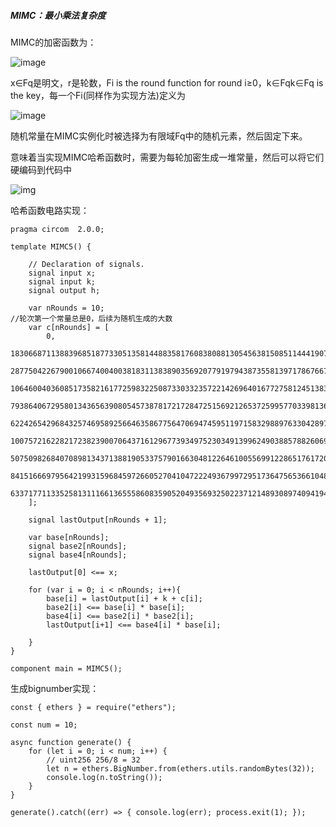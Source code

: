 ##### MIMC：最小乘法复杂度

MIMC的加密函数为：

![image](https://github.com/user-attachments/assets/c81abb2c-daca-4778-903f-958c702c1235)

x∈Fq是明文，r是轮数，Fi is the round function for round i≥0，k∈Fqk∈Fq is the key，每一个Fi(同样作为实现方法)定义为


![image](https://github.com/user-attachments/assets/daad9eff-c63a-4593-8ad4-167c8fb3b43b)


随机常量在MIMC实例化时被选择为有限域Fq中的随机元素，然后固定下来。

意味着当实现MIMC哈希函数时，需要为每轮加密生成一堆常量，然后可以将它们硬编码到代码中

![img](https://byt3bit.github.io/primesym/mimc/mimc.png)

哈希函数电路实现：

```
pragma circom  2.0.0;

template MIMC5() {

    // Declaration of signals.
    signal input x; 
    signal input k;
    signal output h;

    var nRounds = 10;
//轮次第一个常量总是0，后续为随机生成的大数
    var c[nRounds] = [
        0,
        18306687113883968518773305135814488358176083808813054563815085114441907421609,
        28775042267900106674004003818311383890356920779197943873558139717867667301403,
        10646004036085173582161772598322508733033235722142696401677275812451383218426,
        79386406729580134365639080545738781721728472515692126537259957703398136088192,
        62242654296843257469589256646358677564706947459511971583298897633042897307430,
        100757216228217238239007064371612967739349752303491399624903885788260695209128,
        507509826840708981343713881905337579016630481226461005569912286517617204348,
        84151666979564219931596845972660527041047222493679972951736475653661048649949,
        63371771133525813111661365558608359052049356932502237121489308974094194458244 
    ];

    signal lastOutput[nRounds + 1];

    var base[nRounds];
    signal base2[nRounds];
    signal base4[nRounds];

    lastOutput[0] <== x;

    for (var i = 0; i < nRounds; i++){
        base[i] = lastOutput[i] + k + c[i];
        base2[i] <== base[i] * base[i];
        base4[i] <== base2[i] * base2[i];
        lastOutput[i+1] <== base4[i] * base[i]; 
    
    }
}

component main = MIMC5();
```

生成bignumber实现：

```
const { ethers } = require("ethers");

const num = 10;

async function generate() {
    for (let i = 0; i < num; i++) {
        // uint256 256/8 = 32
        let n = ethers.BigNumber.from(ethers.utils.randomBytes(32));
        console.log(n.toString());
    }
}

generate().catch((err) => { console.log(err); process.exit(1); });
```

